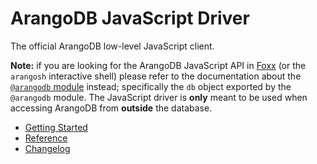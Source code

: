 <!-- don't edit here, it's from https://@github.com/arangodb/arangodbjs.git / docs/Drivers/ -->
# ArangoDB JavaScript Driver

The official ArangoDB low-level JavaScript client.

**Note:** if you are looking for the ArangoDB JavaScript API in
[Foxx](https://foxx.arangodb.com) (or the `arangosh` interactive shell) please
refer to the documentation about the
[`@arangodb` module](../..//Manual/Foxx/Reference/Modules/index.html#the-arangodb-module)
instead; specifically the `db` object exported by the `@arangodb` module. The
JavaScript driver is **only** meant to be used when accessing ArangoDB from
**outside** the database.

- [Getting Started](GettingStarted/README.md)
- [Reference](Reference/README.md)
- [Changelog](https://github.com/arangodb/arangojs/blob/master/CHANGELOG.md#readme)
